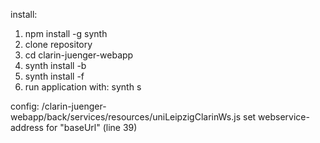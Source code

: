 install:
1) npm install -g synth
2) clone repository
3) cd clarin-juenger-webapp
4) synth install -b
5) synth install -f
6) run application with: synth s

config:
/clarin-juenger-webapp/back/services/resources/uniLeipzigClarinWs.js
set webservice-address for "baseUrl" (line 39)
